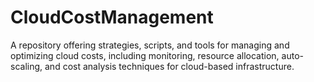 # CloudCostManagement
A repository offering strategies, scripts, and tools for managing and optimizing cloud costs, including monitoring, resource allocation, auto-scaling, and cost analysis techniques for cloud-based infrastructure.
